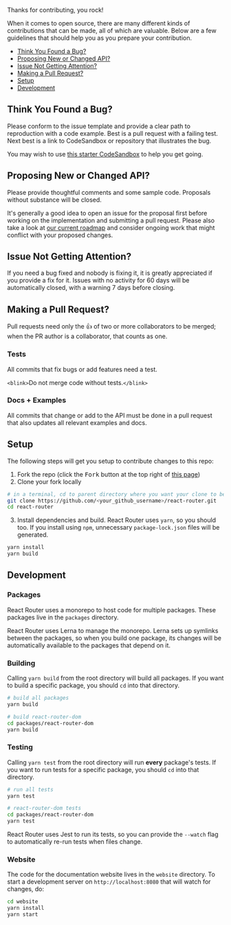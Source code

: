 Thanks for contributing, you rock!

When it comes to open source, there are many different kinds of contributions that can be made, all of which are valuable. Below are a few guidelines that should help you as you prepare your contribution.

- [Think You Found a Bug?](#bug)
- [Proposing New or Changed API?](#api)
- [Issue Not Getting Attention?](#attention)
- [Making a Pull Request?](#pr)
- [Setup](#setup)
- [Development](#dev)

<a name="bug"/></a>

## Think You Found a Bug?

Please conform to the issue template and provide a clear path to reproduction with a code example. Best is a pull request with a failing test. Next best is a link to CodeSandbox or repository that illustrates the bug.

You may wish to use [this starter CodeSandbox](https://codesandbox.io/s/react-router-v5-starter-4g9ei) to help you get going.

<a name="api"/></a>

## Proposing New or Changed API?

Please provide thoughtful comments and some sample code. Proposals without substance will be closed.

It's generally a good idea to open an issue for the proposal first before working on the implementation and submitting a pull request. Please also take a look at [our current roadmap](https://github.com/ReactTraining/react-router/issues/6885) and consider ongoing work that might conflict with your proposed changes.

<a name="attention"/></a>

## Issue Not Getting Attention?

If you need a bug fixed and nobody is fixing it, it is greatly appreciated if you provide a fix for it. Issues with no activity for 60 days will be automatically closed, with a warning 7 days before closing.

<a name="pr"/></a>

## Making a Pull Request?

Pull requests need only the :+1: of two or more collaborators to be merged; when the PR author is a collaborator, that counts as one.

### Tests

All commits that fix bugs or add features need a test.

`<blink>`Do not merge code without tests.`</blink>`

### Docs + Examples

All commits that change or add to the API must be done in a pull request that also updates all relevant examples and docs.

<a name="setup"/></a>

## Setup

The following steps will get you setup to contribute changes to this repo:

1. Fork the repo (click the <kbd>Fork</kbd> button at the top right of [this page](https://github.com/ReactTraining/react-router))
2. Clone your fork locally

```bash
# in a terminal, cd to parent directory where you want your clone to be, then
git clone https://github.com/<your_github_username>/react-router.git
cd react-router
```

3. Install dependencies and build. React Router uses `yarn`, so you should too. If you install using `npm`, unnecessary `package-lock.json` files will be generated.

```bash
yarn install
yarn build
```

<a name="dev"/></a>

## Development

### Packages

React Router uses a monorepo to host code for multiple packages. These packages live in the `packages` directory.

React Router uses Lerna to manage the monorepo. Lerna sets up symlinks between the packages, so when you build one package, its changes will be automatically available to the packages that depend on it.

### Building

Calling `yarn build` from the root directory will build all packages. If you want to build a specific package, you should `cd` into that directory.

```bash
# build all packages
yarn build

# build react-router-dom
cd packages/react-router-dom
yarn build
```

### Testing

Calling `yarn test` from the root directory will run **every** package's tests. If you want to run tests for a specific package, you should `cd` into that directory.

```bash
# run all tests
yarn test

# react-router-dom tests
cd packages/react-router-dom
yarn test
```

React Router uses Jest to run its tests, so you can provide the `--watch` flag to automatically re-run tests when files change.

### Website

The code for the documentation website lives in the `website` directory. To start a development server on `http://localhost:8080` that will watch for changes, do:

```bash
cd website
yarn install
yarn start
```
